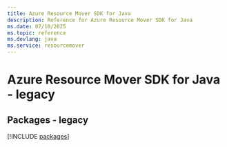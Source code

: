 ```yaml
---
title: Azure Resource Mover SDK for Java
description: Reference for Azure Resource Mover SDK for Java
ms.date: 07/10/2025
ms.topic: reference
ms.devlang: java
ms.service: resourcemover
---
```

# Azure Resource Mover SDK for Java - legacy
## Packages - legacy
[!INCLUDE [packages](resource-mover-index.md)]